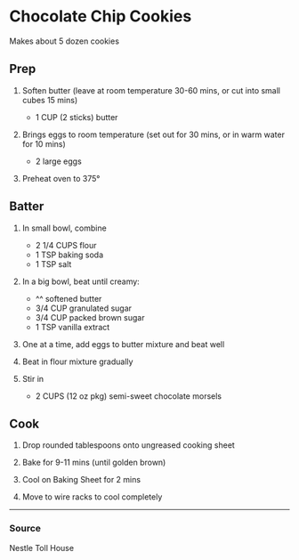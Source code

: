 # Chocolate Chip Cookies

Makes about 5 dozen cookies

## Prep

1. Soften butter (leave at room temperature 30-60 mins, or cut into small cubes 15 mins)
    - 1 CUP (2 sticks) butter

2. Brings eggs to room temperature (set out for 30 mins, or in warm water for 10 mins)
    - 2 large eggs

3. Preheat oven to 375°

## Batter

1. In small bowl, combine
    - 2 1/4 CUPS flour
    -   1 TSP baking soda
    -   1 TSP salt

2. In a big bowl, beat until creamy:
    - ^^ softened butter
    - 3/4 CUP granulated sugar
    - 3/4 CUP packed brown sugar
    -   1 TSP vanilla extract

3. One at a time, add eggs to butter mixture and beat well

4. Beat in flour mixture gradually

5. Stir in
    - 2 CUPS (12 oz pkg) semi-sweet chocolate morsels

## Cook

1. Drop rounded tablespoons onto ungreased cooking sheet

2. Bake for 9-11 mins (until golden brown)

3. Cool on Baking Sheet for 2 mins

4. Move to wire racks to cool completely

---

### Source

Nestle Toll House
